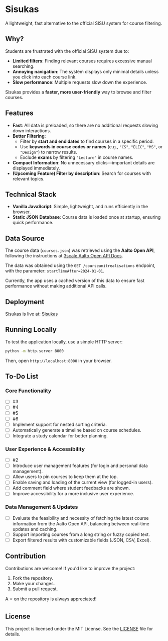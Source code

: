 # Sisukas

A lightweight, fast alternative to the official SISU system for course filtering.

## Why?
Students are frustrated with the official SISU system due to:
- **Limited filters**: Finding relevant courses requires excessive manual searching.
- **Annoying navigation**: The system displays only minimal details unless you click into each course link.
- **Slow performance**: Multiple requests slow down the experience.

Sisukas provides a **faster, more user-friendly** way to browse and filter courses.

## Features
- **Fast**: All data is preloaded, so there are no additional requests slowing down interactions.
- **Better Filtering**:
  - Filter by **start and end dates** to find courses in a specific period.
  - Use **keywords in course codes or names** (e.g., `"CS"`, `"ELEC"`, `"MS"`, or `"Design"`) to narrow results.
  - Exclude **exams** by filtering `"Lecture"` in course names.
- **Compact Information**: No unnecessary clicks—important details are displayed immediately.
- **(Upcoming Feature) Filter by description**: Search for courses with relevant topics.

## Technical Stack
- **Vanilla JavaScript**: Simple, lightweight, and runs efficiently in the browser.
- **Static JSON Database**: Course data is loaded once at startup, ensuring quick performance.

## Data Source
The course data (`courses.json`) was retrieved using the **Aalto Open API**, following the instructions at [3scale Aalto Open API Docs](https://3scale.apps.ocp4.aalto.fi/docs/swagger/open_courses_sisu).

The data was obtained using the `GET /courseunitrealisations` endpoint, with the parameter: `startTimeAfter=2024-01-01`.

Currently, the app uses a cached version of this data to ensure fast performance without making additional API calls.

## Deployment
Sisukas is live at: [Sisukas](https://sisukas.fly.dev/)

## Running Locally
To test the application locally, use a simple HTTP server:

```sh
python -m http.server 8000
```

Then, open `http://localhost:8000` in your browser.

## To-Do List

### Core Functionality

- [ ] #3
- [ ] #4
- [ ] #5
- [ ] #6
- [ ] Implement support for nested sorting criteria.
- [ ] Automatically generate a timeline based on course schedules.
- [ ] Integrate a study calendar for better planning.

### User Experience & Accessibility

- [ ] #2
- [ ] Introduce user management features (for login and personal data management).
- [ ] Allow users to pin courses to keep them at the top.
- [ ] Enable saving and loading of the current view (for logged-in users).
- [ ] Add comment field where student feedbacks are shown.
- [ ] Improve accessibility for a more inclusive user experience.

### Data Management & Updates

- [ ] Evaluate the feasibility and necessity of fetching the latest course information from the Aalto Open API, balancing between real-time updates and caching.
- [ ] Support importing courses from a long string or fuzzy copied text.
- [ ] Export filtered results with customizable fields (JSON, CSV, Excel).

## Contribution
Contributions are welcome! If you'd like to improve the project:
1. Fork the repository.
2. Make your changes.
3. Submit a pull request.

A ⭐ on the repository is always appreciated!

## License
This project is licensed under the MIT License. See the [LICENSE](LICENSE) file for details.
